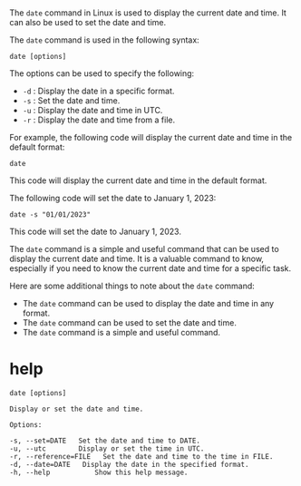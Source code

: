 # 

The `date` command in Linux is used to display the current date and time. It can also be used to set the date and time.

The `date` command is used in the following syntax:

```
date [options]
```

The options can be used to specify the following:

* `-d` : Display the date in a specific format.
* `-s` : Set the date and time.
* `-u` : Display the date and time in UTC.
* `-r` : Display the date and time from a file.

For example, the following code will display the current date and time in the default format:

```
date
```

This code will display the current date and time in the default format.

The following code will set the date to January 1, 2023:

```
date -s "01/01/2023"
```

This code will set the date to January 1, 2023.

The `date` command is a simple and useful command that can be used to display the current date and time. It is a valuable command to know, especially if you need to know the current date and time for a specific task.

Here are some additional things to note about the `date` command:

* The `date` command can be used to display the date and time in any format.
* The `date` command can be used to set the date and time.
* The `date` command is a simple and useful command.

# help 

```
date [options]

Display or set the date and time.

Options:

-s, --set=DATE   Set the date and time to DATE.
-u, --utc        Display or set the time in UTC.
-r, --reference=FILE   Set the date and time to the time in FILE.
-d, --date=DATE   Display the date in the specified format.
-h, --help           Show this help message.
```
